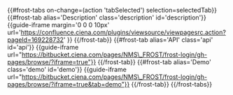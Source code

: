 {{\#frost-tabs on-change=(action 'tabSelected') selection=selectedTab}}
{{\#frost-tab alias='Description' class='description' id='description'}}
{{guide-iframe margin='0 0 0 10px'
url='https://confluence.ciena.com/plugins/viewsource/viewpagesrc.action?pageId=169228732'
}} {{/frost-tab}} {{\#frost-tab alias='API' class='api' id='api'}}
{{guide-iframe
url="https://bitbucket.ciena.com/pages/NMS\_FROST/frost-login/gh-pages/browse/?iframe=true"}}
{{/frost-tab}} {{\#frost-tab alias='Demo' class='demo' id='demo'}}
{{guide-iframe
url="https://bitbucket.ciena.com/pages/NMS\_FROST/frost-login/gh-pages/browse/?iframe=true&tab=demo"}}
{{/frost-tab}} {{/frost-tabs}}
